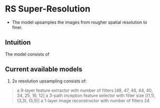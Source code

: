# RS Super-Resolution
* The model upsamples the images from rougher spatial resolution to finer. 
## Intuition
The model consists of 
## Current available models
1. 2x resolution upsampling consists of:
> a 9-layer feature extractor with number of filters [48, 47, 46, 44, 40, 34, 25, 16, 12]
> a 3-path inception feature selector with filter size [(1,1), (3,3), (5,5)]
> a 1-layer image reconstructor with number of filters 24
